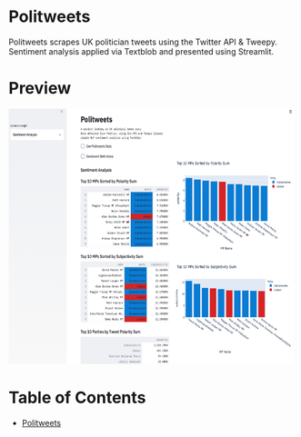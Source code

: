 # Politweets
Politweets scrapes UK politician tweets using the Twitter API &amp; Tweepy. Sentiment analysis applied via Textblob and presented using Streamlit.

# Preview

<img src="politweets_screen.png" width="500" height="450">

# Table of Contents

- [Politweets](#Politweets)
